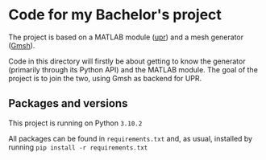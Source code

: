 # Code for my Bachelor's project
The project is based on a MATLAB module ([upr](https://www.sintef.no/projectweb/mrst/modules/upr/)) and a mesh generator ([Gmsh](https://gmsh.info)).

Code in this directory will firstly be about getting to know the generator (primarily through its Python API) and the MATLAB module. The goal of the project is to join the two, using Gmsh as backend for UPR.

## Packages and versions
This project is running on Python `3.10.2`

All packages can be found in `requirements.txt` and, as usual, installed by running `pip install -r requirements.txt`